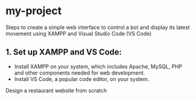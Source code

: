 # my-project
Steps to create a simple web interface to control a bot and display its latest movement using XAMPP and Visual Studio Code (VS Code)
## 1. Set up XAMPP and VS Code:
* Install XAMPP on your system, which includes Apache, MySQL, PHP and other components needed for web development.
* Install VS Code, a popular code editor, on your system.


Design a restaurant website from scratch
